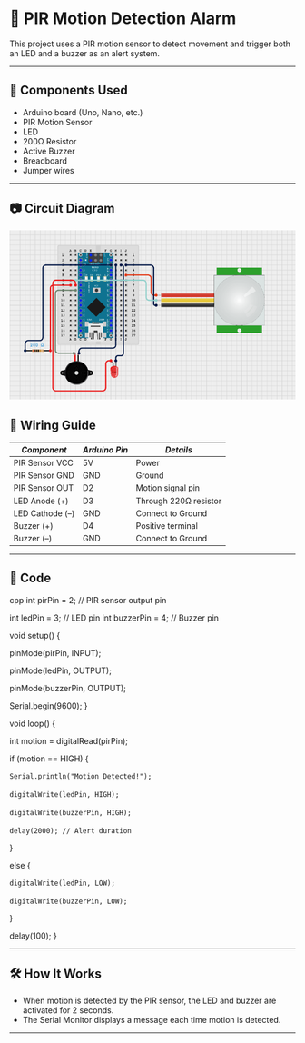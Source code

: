 # 🔔 PIR Motion Detection Alarm

This project uses a PIR motion sensor to detect movement and trigger both an LED and a buzzer as an alert system.

---

## 🧰 Components Used

- Arduino board (Uno, Nano, etc.)
- PIR Motion Sensor
- LED
- 200Ω Resistor
- Active Buzzer
- Breadboard
- Jumper wires

---

## 📷 Circuit Diagram


![Circuit Diagram](motion-alarm-circuit.png)



## 🔌 Wiring Guide

| *Component*     | *Arduino Pin* | *Details*                  |
|-------------------|------------------|-------------------------------|
| PIR Sensor VCC    | 5V               | Power                         |
| PIR Sensor GND    | GND              | Ground                        |
| PIR Sensor OUT    | D2               | Motion signal pin             |
| LED Anode (+)     | D3               | Through 220Ω resistor         |
| LED Cathode (–)   | GND              | Connect to Ground             |
| Buzzer (+)        | D4               | Positive terminal             |
| Buzzer (–)        | GND              | Connect to Ground             |

---

## 🔁 Code

cpp
int pirPin = 2;       // PIR sensor output pin

int ledPin = 3;       // LED pin 
int buzzerPin = 4;    // Buzzer pin


void setup() {

  pinMode(pirPin, INPUT);
  
  pinMode(ledPin, OUTPUT);
  
  pinMode(buzzerPin, OUTPUT);
  
  Serial.begin(9600);
}


void loop() {

  int motion = digitalRead(pirPin);

  
  if (motion == HIGH) {
  
    Serial.println("Motion Detected!");
    
    digitalWrite(ledPin, HIGH);
    
    digitalWrite(buzzerPin, HIGH);
    
    delay(2000); // Alert duration
  } 
 
  else {
  
    digitalWrite(ledPin, LOW);
    
    digitalWrite(buzzerPin, LOW);
  }
  

  
  delay(100);
}



---

## 🛠 How It Works

- When motion is detected by the PIR sensor, the LED and buzzer are activated for 2 seconds.
- The Serial Monitor displays a message each time motion is detected.


---

